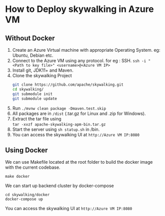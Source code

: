 # How to Deploy skywalking in Azure VM

## Without Docker
1. Create an Azure Virtual machine with appropriate Operating System. eg: Ubuntu, Debian etc.
2. Connect to the Azure VM using any protocol. for eg : SSH.
    `ssh -i "<Path to key file>" <username>@<Azure VM IP>`
3. Install git, JDK11+ and Maven.
4. Clone the skywalking Project
    ```bash
    git clone https://github.com/apache/skywalking.git
    cd skywalking/
    git submodule init
    git submodule update
    ```
4. Run `./mvnw clean package -Dmaven.test.skip`
5. All packages are in `/dist` (.tar.gz for Linux and .zip for Windows).
6. Extract the tar file using  
     `tar -xvzf apache-skywalking-apm-bin.tar.gz`  
7. Start the server using `sh statup.sh` in /bin.
8. You can access the skywalking UI at `http://Azure VM IP:8080`


## Using Docker
We can use Makefile located at the root folder to build the docker image with the current codebase.

`make docker`  

We can start up backend cluster by docker-compose

```
cd skywalking/docker   
docker-compose up
```
You can access the skywalking UI at `http://Azure VM IP:8080`




